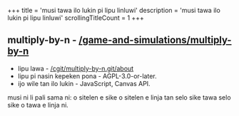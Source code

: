 +++
title               = 'musi tawa ilo lukin pi lipu linluwi'
description         = 'musi tawa ilo lukin pi lipu linluwi'
scrollingTitleCount = 1
+++

## multiply-by-n - [/game-and-simulations/multiply-by-n](/game-and-simulations/multiply-by-n/)

- lipu lawa - [/cgit/multiply-by-n.git/about](/cgit/multiply-by-n.git/about)
- lipu pi nasin kepeken pona - AGPL-3.0-or-later.
- ijo wile tan ilo lukin - JavaScript, Canvas API.

musi ni li pali sama ni: o sitelen e sike o sitelen e linja tan selo sike tawa
selo sike o tawa e linja ni.
